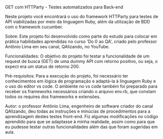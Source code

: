GET com HTTParty - Testes automatizados para Back-end

Neste projeto você encontrará o uso do framework HTTParty para testes de API viabilizadas por meio da linguagem Ruby, além da utilização de BDD com o framework cucumber.

Sobre: Este projeto foi desenvolvido como parte do estudo para colocar em prática habilidades aprendidas no curso 'Do 0 ao QA', criado pelo professor Antônio Lima em seu canal, QAlizando, no YouTube.

Funcionalidades: O objetivo do projeto foi testar a funcionalidade de um request de busca (GET) de uma dummy API com retorno positivo, ou seja, o expect era um status de retorno 200.

Pré-requisitos: Para a execução do projeto, foi necessário ter conhecimentos em lógica de programação e adaptá-la à linguagem Ruby e o uso do editor vs code. O ambiente no vs code também foi preparado para receber os frameworks necessários criando o arquivo env.rb, que constam todos os requires dos frameworks e extensões.

Autor: o professor Antônio Lima, engenheiro de software criador do canal QAlizando, deu todas as instruções e minúcias de procedimentos para a aprendizagem destes testes front-end. Fiz algumas modificações no código aprendido para que se adaptasse à minha realidade, assim como para que eu pudesse testar outras funcionalidades além das que foram sugeridas em aula.
